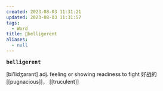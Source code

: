 ```yaml
---
created: 2023-08-03 11:31:21
updated: 2023-08-03 11:31:57
tags:
  - Word
title: 📖belligerent
aliases:
  - null
---
```


<pre><strong>belligerent</strong></pre>
[bi'lidʒərənt]
adj. feeling or showing readiness to fight 好战的
[[pugnacious]]， [[truculent]]
